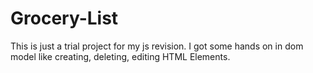 # Grocery-List

This is just a trial project for my js revision.
I got some hands on in dom model like creating, deleting, editing HTML Elements.
